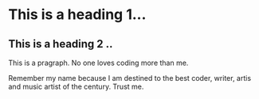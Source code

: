 # This is a heading 1...
## This is a heading 2 ..

This is a pragraph. No one loves coding more than me. 

Remember my name because I am destined to the best coder, writer, artis and music artist of the century. Trust me.
